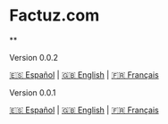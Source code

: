 # Factuz.com

**


Version 0.0.2

[🇪🇸 Español](/002/es/) | [🇬🇧 English](/002/en/) | [🇫🇷 Français](/002/fr/)





Version 0.0.1

[🇪🇸 Español](/001/es/) | [🇬🇧 English](/001/en/) | [🇫🇷 Français](/001/fr/)




